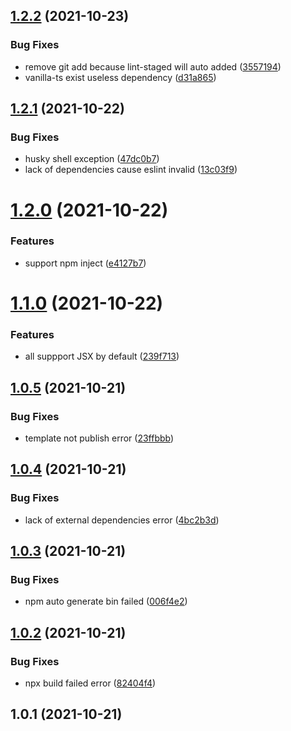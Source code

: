 ## [1.2.2](https://github.com/preflower/easy-cli/compare/v1.2.1...v1.2.2) (2021-10-23)


### Bug Fixes

* remove git add because lint-staged will auto added ([3557194](https://github.com/preflower/easy-cli/commit/3557194f0e576a130f9761947f5f53c5fcaa64a4))
* vanilla-ts exist useless dependency ([d31a865](https://github.com/preflower/easy-cli/commit/d31a865607a1f6113877a1e501059fe4d2bdb02b))

## [1.2.1](https://github.com/preflower/easy-cli/compare/v1.2.0...v1.2.1) (2021-10-22)


### Bug Fixes

* husky shell exception ([47dc0b7](https://github.com/preflower/easy-cli/commit/47dc0b771771814d67c0db8acf77651b46bf9435))
* lack of dependencies cause eslint invalid ([13c03f9](https://github.com/preflower/easy-cli/commit/13c03f96e7dd7e4e495f445951bfdd951922a8c0))

# [1.2.0](https://github.com/preflower/easy-cli/compare/v1.1.0...v1.2.0) (2021-10-22)


### Features

* support npm inject ([e4127b7](https://github.com/preflower/easy-cli/commit/e4127b7caad38cd43a052819c6c050467da46eb1))

# [1.1.0](https://github.com/preflower/easy-cli/compare/v1.0.5...v1.1.0) (2021-10-22)


### Features

* all suppport JSX by default ([239f713](https://github.com/preflower/easy-cli/commit/239f713f39fa107bae00efee7269336b97cc0692))

## [1.0.5](https://github.com/preflower/easy-cli/compare/v1.0.4...v1.0.5) (2021-10-21)


### Bug Fixes

* template not publish error ([23ffbbb](https://github.com/preflower/easy-cli/commit/23ffbbbd7c69fd8e24e1002b360ab980b79481b9))

## [1.0.4](https://github.com/preflower/easy-cli/compare/v1.0.3...v1.0.4) (2021-10-21)


### Bug Fixes

* lack of external dependencies error ([4bc2b3d](https://github.com/preflower/easy-cli/commit/4bc2b3db95cb1323364f5c4f503060e325409296))

## [1.0.3](https://github.com/preflower/easy-cli/compare/v1.0.2...v1.0.3) (2021-10-21)


### Bug Fixes

* npm auto generate bin failed ([006f4e2](https://github.com/preflower/easy-cli/commit/006f4e2fd27f8b67397f4e85cc7edc9831bf6f52))

## [1.0.2](https://github.com/preflower/easy-cli/compare/v1.0.1...v1.0.2) (2021-10-21)


### Bug Fixes

* npx build failed error ([82404f4](https://github.com/preflower/easy-cli/commit/82404f48ad8dbbbdbaaa4f570aaa05c76e366997))

## 1.0.1 (2021-10-21)

